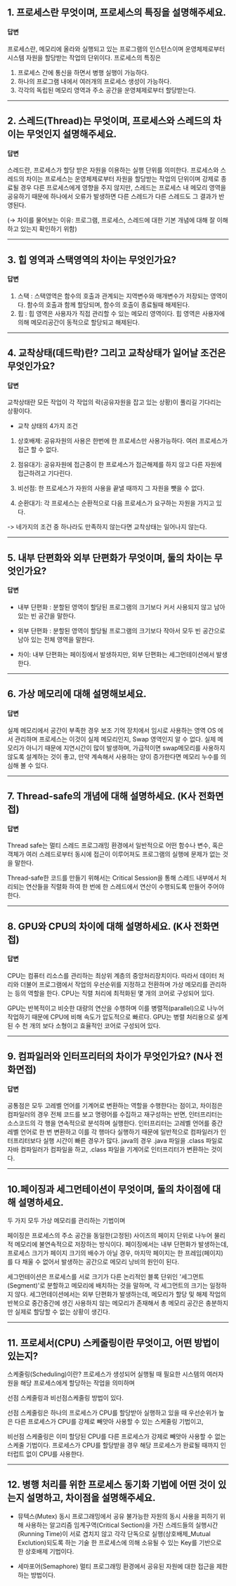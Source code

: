 ## 1. 프로세스란 무엇이며, 프로세스의 특징을 설명해주세요.

#### 답변

프로세스란, 메모리에 올라와 실행되고 있는 프로그램의 인스턴스이며 운영체제로부터 시스템 자원을 할당받는 작업의 단위이다.
프로세스의 특징은

1. 프로세스 간에 통신을 하면서 병행 실행이 가능하다.
2. 하나의 프로그램 내에서 여러개의 프로세스 생성이 가능하다.
3. 각각의 독립된 메모리 영역과 주소 공간을 운영체제로부터 할당받는다.

---

## 2. 스레드(Thread)는 무엇이며, 프로세스와 스레드의 차이는 무엇인지 설명해주세요.

#### 답변

스레드란, 프로세스가 할당 받은 자원을 이용하는 실행 단위를 의미한다.
프로세스와 스레드의 차이는
프로세스는 운영체제로부터 자원을 할당받는 작업의 단위이며 강제로 종료될 경우 다른 프로세스에게 영향을 주지 않지만,
스레드는 프로세스 내 메모리 영역을 공유하기 때문에 하나에서 오류가 발생하면 다른 스레드가 다른 스레드도 그 결과가 반영된다.

(→ 차이를 물어보는 이유: 프로그램, 프로세스, 스레드에 대한 기본 개념에 대해 잘 이해하고 있는지 확인하기 위함)

---

## 3. 힙 영역과 스택영역의 차이는 무엇인가요?

#### 답변

1. 스택 : 스택영역은 함수의 호출과 관계되는 지역변수와 매개변수가 저장되는 영역이다. 함수의 호출과 함께 할당되며, 함수의 호출이 종료될때 해제된다.
2. 힙 : 힙 영역은 사용자가 직접 관리할 수 있는 메모리 영역이다. 힙 영역은 사용자에 의해 메모리공간이 동적으로 할당되고 해제된다.

---

## 4. 교착상태(데드락)란? 그리고 교착상태가 일어날 조건은 무엇인가요?

#### 답변

교착상태란 모든 작업이 각 작업의 락(공유자원을 잡고 있는 상황)이 풀리길 기다리는 상황이다.

- 교착 상태의 4가지 조건

1. 상호배제: 공유자원의 사용은 한번에 한 프로세스만 사용가능하다. 여러 프로세스가 접근 할 수 없다.

2. 점유대기: 공유자원에 접근중이 한 프로세스가 접근해제를 하지 않고 다른 자원에 접근하려고 기다린다.

3. 비선점: 한 프로세스가 자원의 사용을 끝낼 때까지 그 자원을 뺏을 수 없다.

4. 순환대기: 각 프로세스는 순환적으로 다음 프로세스가 요구하는 자원을 가지고 있다.

-> 네가지의 조건 중 하나라도 만족하지 않는다면 교착상태는 일어나지 않는다.

---

## 5. 내부 단편화와 외부 단편화가 무엇이며, 둘의 차이는 무엇인가요?

#### 답변

- 내부 단편화
  : 분할된 영역이 할당된 프로그램의 크기보다 커서 사용되지 않고 남아 있는 빈 공간을 말한다.

- 외부 단편화
  : 분할된 영역이 할당될 프로그램의 크기보다 작아서 모두 빈 공간으로 남아 있는 전체 영역을 말한다.

- 차이: 내부 단편화는 페이징에서 발생하지만, 외부 단편화는 세그먼테이션에서 발생한다.

---

## 6. 가상 메모리에 대해 설명해보세요.
#### 답변
실제 메모리에서 공간이 부족한 경우 보조 기억 장치에서 임시로 사용하는 영역
OS 에서 관리하며 프로세스는 이것이 실제 메모리인지, Swap 영역인지 알 수 없다. 
실제 메모리가 아니기 때문에 지연시간이 많이 발생하며, 가급적이면 swap메모리를 사용하지 않도록 설계하는 것이 좋고, 만약 계속해서 사용하는 양이 증가한다면 메모리 누수를 의심해 볼 수 있다.

---

## 7. Thread-safe의 개념에 대해 설명하세요. (K사 전화면접)
#### 답변
Thread safe는 멀티 스레드 프로그래밍 환경에서 일반적으로 어떤 함수나 변수, 혹은 객체가 여러 스레드로부터 동시에 접근이 이루어져도 프로그램의 실행에 문제가 없는 것을 말한다.

Thread-safe한 코드를 만들기 위해서는 Critical Session을 통해 스레드 내부에서 처리되는 연산들을 직렬화 하여 한 번에 한 스레드에서 연산이 수행되도록 만들어 주어야 한다.

---

## 8. GPU와 CPU의 차이에 대해 설명하세요. (K사 전화면접)

#### 답변
CPU는 컴퓨터 리소스를 관리하는 최상위 계층의 중앙처리장치이다. 따라서 데이터 처리와 더불어 프로그램에서 작업의 우선순위를 지정하고 전환하며 가상 메모리를 관리하는 등의 역할을 한다. CPU는 직렬 처리에 최적화된 몇 개의 코어로 구성되어 있다.

GPU는 반복적이고 비슷한 대량의 연산을 수행하며 이를 병렬적(parallel)으로 나누어 작업하기 때문에 CPU에 비해 속도가 압도적으로 빠르다. GPU는 병렬 처리용으로 설계된 수 천 개의 보다 소형이고 효율적인 코어로 구성되어 있다.

---
## 9. 컴파일러와 인터프리터의 차이가 무엇인가요? (N사 전화면접)

#### 답변
공통점은 모두 고레벨 언어를 기계어로 변환하는 역할을 수행한다는 점이고,
차이점은 컴파일러의 경우 전체 코드를 보고 명령어를 수집하고 재구성하는 반면, 인터프리터는 소스코드의 각 행을 연속적으로 분석하며 실행한다. 인터프리터는 고레벨 언어를 중간 레벨 언어로 한 번 변환하고 이를 각 행마다 실행하기 때문에 일반적으로 컴파일러가 인터프리터보다 실행 시간이 빠른 경우가 많다. java의 경우 .java 파일을 .class 파일로 자바 컴파일러가 컴파일을 하고, .class 파일을 기계어로 인터프리터가 변환하는 것이다.

---

## 10.페이징과 세그먼테이션이 무엇이며, 둘의 차이점에 대해 설명하세요.

두 가지 모두 가상 메모리를 관리하는 기법이며

페이징은 프로세스의 주소 공간을 동일한(고정된) 사이즈의 페이지 단위로 나누어 물리적 메모리에 불연속적으로 저장하는 방식이다. 
페이징에서는 내부 단편화가 발생하는데, 프로세스 크기가 페이지 크기의 배수가 아닐 경우, 
마지막 페이지는 한 프레임(페이지)를 다 채울 수 없어서 발생하는 공간으로 메모리 낭비의 원인이 된다.

세그먼테이션은 프로세스를 서로 크기가 다른 논리적인 블록 단위인 '세그먼트(Segment)'로 분할하고 메모리에 배치하는 것을 말하며, 
각 세그먼트의 크기는 일정하지 않다. 세그먼테이션에서는 외부 단편화가 발생하는데, 
메모리가 할당 및 해제 작업의 반복으로 중간중간에 생긴 사용하지 않는 메모리가 존재해서 총 메모리 공간은 충분하지만 
실제로 할당할 수 없는 상황이 생긴다.

---

## 11. 프로세서(CPU) 스케줄링이란 무엇이고, 어떤 방법이 있는지?

스케줄링(Scheduling)이란? 프로세스가 생성되어 실행될 때 필요한 시스템의 여러자원을 해당 프로세스에게 할당하는 작업을 의미하며

선점 스케줄링과 비선점스케줄링 방법이 있다.

선점 스케줄링은 하나의 프로세스가 CPU를 할당받아 실행하고 있을 때 우선순위가 높은 다른 프로세스가 CPU를 강제로 빼앗아 사용할 수 있는 스케줄링 기법이고,

비선점 스케줄링은 이미 할당된 CPU를 다른 프로세스가 강제로 빼앗아 사용할 수 없는 스케줄 기법이다.
프로세스가 CPU를 할당받을 경우 해당 프로세스가 완료될 때까지 인터럽트 없이 CPU를 사용한다.


---
## 12. 병행 처리를 위한 프로세스 동기화 기법에 어떤 것이 있는지 설명하고, 차이점을 설명해주세요.

- 뮤텍스(Mutex)
동시 프로그래밍에서 공유 불가능한 자원의 동시 사용을 피하기 위해 사용하는 알고리즘
임계구역(Critical Section)을 가진 스레드들의 실행시간(Running Time)이 서로 겹치지 않고 
각각 단독으로 실행(상호배제_Mutual Exclution)되도록 하는 기술
한 프로세스에 의해 소유될 수 있는 Key를 기반으로 한 상호배제 기법이다.

- 세마포어(Semaphore)
멀티 프로그래밍 환경에서 공유된 자원에 대한 접근을 제한하는 방법이다.

